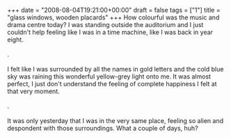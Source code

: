 +++
date = "2008-08-04T19:21:00+00:00"
draft = false
tags = ["1"]
title = "glass windows, wooden placards"
+++
How colourful was the music and drama centre today? I was standing outside the auditorium and I just couldn't help feeling like I was in a time machine, like I was back in year eight.<br/><br/>.<br/><br/>I felt like I was surrounded by all the names in gold letters and the cold blue sky was raining this wonderful yellow-grey light onto me. It was almost perfect, I just don't understand the feeling of complete happiness I felt at that very moment.<br/><br/>.<br/><br/>It was only yesterday that I was in the very same place, feeling so alien and despondent with those surroundings. What a couple of days, huh?<div class="blogger-post-footer"><img width='1' height='1' src='https://blogger.googleusercontent.com/tracker/5693059957647979680-6190957421855401192?l=cosmiccowbell.blogspot.com' alt='' /></div>
